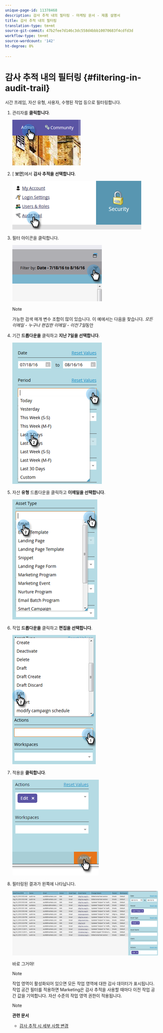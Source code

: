 ```yaml
---
unique-page-id: 11378468
description: 감사 추적 내의 필터링 - 마케팅 문서 - 제품 설명서
title: 감사 추적 내의 필터링
translation-type: tm+mt
source-git-commit: 47b2fee7d146c3dc558d4bbb10070683f4cdfd3d
workflow-type: tm+mt
source-wordcount: '142'
ht-degree: 0%

---
```



# 감사 추적 내의 필터링 {#filtering-in-audit-trail}

시간 프레임, 자산 유형, 사용자, 수행된 작업 등으로 필터링합니다.

1. 관리자를 **클릭합니다**.

   ![](assets/one-1.png)

1. [ **보안**]에서 **감사 추적을 선택합니다**.

   ![](assets/two-1.png)

1. 필터 아이콘을 클릭합니다.

   ![](assets/three.png)

   >[!NOTE]
   >
   >가능한 검색 매개 변수 조합이 많이 있습니다. 이 예에서는 다음을 찾습니다. *모든 이메일 - 누구나 편집한 이메일 - 이전 7일*&#x200B;동안

1. 기간 **드롭다운을** 클릭하고 **지난 7일을 선택합니다**.

   ![](assets/four.png)

1. 자산 **유형** 드롭다운을 클릭하고 **이메일을 선택합니다**.

   ![](assets/five.png)

1. 작업 **드롭다운을** 클릭하고 **편집을 선택합니다**.

   ![](assets/six.png)

1. 적용을 **클릭합니다**.

   ![](assets/seven.png)

1. 필터링된 결과가 왼쪽에 나타납니다.

   ![](assets/eight.png)

   바로 그거야!

   >[!NOTE]
   >
   >작업 영역이 활성화되어 있으면 모든 작업 영역에 대한 감사 데이터가 표시됩니다. 작업 공간 필터를 적용하면 Marketing은 감사 추적을 사용할 때마다 이전 작업 공간 값을 기억합니다. 자산 수준의 작업 영역 권한이 적용됩니다.

   >[!NOTE]
   >
   >**관련 문서**
   >
   >    
   >    
   >    * [감사 추적 시 세부 사항 변경](change-details-in-audit-trail.md)


